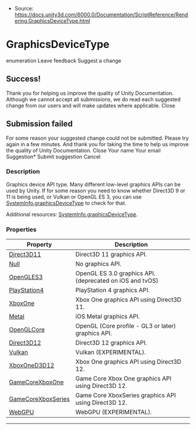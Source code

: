* Source: https://docs.unity3d.com/6000.0/Documentation/ScriptReference/Rendering.GraphicsDeviceType.html

# GraphicsDeviceType
enumeration
Leave feedback
Suggest a change
## Success!
Thank you for helping us improve the quality of Unity Documentation. Although we cannot accept all submissions, we do read each suggested change from our users and will make updates where applicable.
Close
## Submission failed
For some reason your suggested change could not be submitted. Please <a>try again</a> in a few minutes. And thank you for taking the time to help us improve the quality of Unity Documentation.
Close
Your name Your email Suggestion* Submit suggestion
Cancel
### Description
Graphics device API type.
Many different low-level graphics APIs can be used by Unity. If for some reason you need to know whether Direct3D 9 or 11 is being used, or Vulkan or OpenGL ES 3, you can use [SystemInfo.graphicsDeviceType](https://docs.unity3d.com/6000.0/Documentation/ScriptReference/SystemInfo-graphicsDeviceType.html) to check for that.  
  
Additional resources: [SystemInfo.graphicsDeviceType](https://docs.unity3d.com/6000.0/Documentation/ScriptReference/SystemInfo-graphicsDeviceType.html).
### Properties
Property | Description  
---|---  
[Direct3D11](https://docs.unity3d.com/6000.0/Documentation/ScriptReference/Rendering.GraphicsDeviceType.Direct3D11.html) | Direct3D 11 graphics API.  
[Null](https://docs.unity3d.com/6000.0/Documentation/ScriptReference/Rendering.GraphicsDeviceType.Null.html) | No graphics API.  
[OpenGLES3](https://docs.unity3d.com/6000.0/Documentation/ScriptReference/Rendering.GraphicsDeviceType.OpenGLES3.html) | OpenGL ES 3.0 graphics API. (deprecated on iOS and tvOS)   
[PlayStation4](https://docs.unity3d.com/6000.0/Documentation/ScriptReference/Rendering.GraphicsDeviceType.PlayStation4.html) | PlayStation 4 graphics API.  
[XboxOne](https://docs.unity3d.com/6000.0/Documentation/ScriptReference/Rendering.GraphicsDeviceType.XboxOne.html) | Xbox One graphics API using Direct3D 11.  
[Metal](https://docs.unity3d.com/6000.0/Documentation/ScriptReference/Rendering.GraphicsDeviceType.Metal.html) | iOS Metal graphics API.  
[OpenGLCore](https://docs.unity3d.com/6000.0/Documentation/ScriptReference/Rendering.GraphicsDeviceType.OpenGLCore.html) | OpenGL (Core profile - GL3 or later) graphics API.  
[Direct3D12](https://docs.unity3d.com/6000.0/Documentation/ScriptReference/Rendering.GraphicsDeviceType.Direct3D12.html) | Direct3D 12 graphics API.  
[Vulkan](https://docs.unity3d.com/6000.0/Documentation/ScriptReference/Rendering.GraphicsDeviceType.Vulkan.html) | Vulkan (EXPERIMENTAL).  
[XboxOneD3D12](https://docs.unity3d.com/6000.0/Documentation/ScriptReference/Rendering.GraphicsDeviceType.XboxOneD3D12.html) | Xbox One graphics API using Direct3D 12.  
[GameCoreXboxOne](https://docs.unity3d.com/6000.0/Documentation/ScriptReference/Rendering.GraphicsDeviceType.GameCoreXboxOne.html) | Game Core Xbox One graphics API using Direct3D 12.  
[GameCoreXboxSeries](https://docs.unity3d.com/6000.0/Documentation/ScriptReference/Rendering.GraphicsDeviceType.GameCoreXboxSeries.html) | Game Core XboxSeries graphics API using Direct3D 12.  
[WebGPU](https://docs.unity3d.com/6000.0/Documentation/ScriptReference/Rendering.GraphicsDeviceType.WebGPU.html) | WebGPU (EXPERIMENTAL).  
* * *
